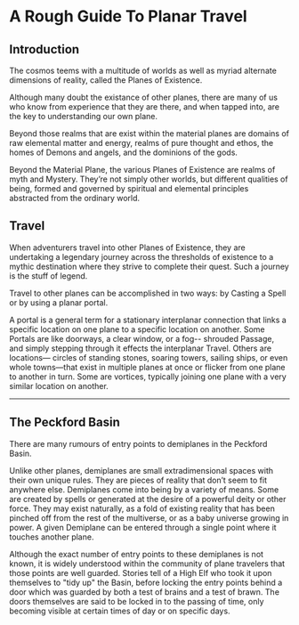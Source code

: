 # A Rough Guide To Planar Travel

## Introduction

The cosmos teems with a multitude of worlds as well as myriad alternate dimensions of reality, called the Planes of Existence. 

Although many doubt the existance of other planes, there are many of us who know from experience that they are there, and when tapped into, are the key to understanding our own plane. 

Beyond those realms that are exist within the material planes are domains of raw elemental matter and energy, realms of pure thought and ethos, the homes of Demons and angels, and the dominions of the gods.

Beyond the Material Plane, the various Planes of Existence are realms of myth and Mystery. They’re not simply other worlds, but different qualities of being, formed and governed by spiritual and elemental principles abstracted from the ordinary world.


## Travel

When adventurers travel into other Planes of Existence, they are undertaking a legendary journey across the thresholds of existence to a mythic destination where they strive to complete their quest. Such a journey is the stuff of legend. 

Travel to other planes can be accomplished in two ways: by Casting a Spell or by using a planar portal.

A portal is a general term for a stationary interplanar connection that links a specific location on one plane to a specific location on another. Some Portals are like doorways, a clear window, or a fog-- shrouded Passage, and simply stepping through it effects the interplanar Travel. Others are locations— circles of standing stones, soaring towers, sailing ships, or even whole towns—that exist in multiple planes at once or flicker from one plane to another in turn. Some are vortices, typically joining one plane with a very similar location on another.

---

## The Peckford Basin

There are many rumours of entry points to demiplanes in the Peckford Basin. 

Unlike other planes, demiplanes are small extradimensional spaces with their own unique rules. They are pieces of reality that don’t seem to fit anywhere else. Demiplanes come into being by a variety of means. Some are created by spells or generated at the desire of a powerful deity or other force. They may exist naturally, as a fold of existing reality that has been pinched off from the rest of the multiverse, or as a baby universe growing in power. A given Demiplane can be entered through a single point where it touches another plane.

Although the exact number of entry points to these demiplanes is not known, it is widely understood within the community of plane travelers that those points are well guarded. Stories tell of a High Elf who took it upon themselves to "tidy up" the Basin, before locking the entry points behind a door which was guarded by both a test of brains and a test of brawn. The doors themselves are said to be locked in to the passing of time, only becoming visible at certain times of day or on specific days. 